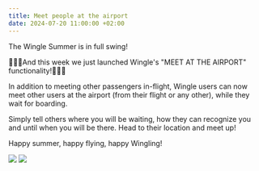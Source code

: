 ```yaml
---
title: Meet people at the airport
date: 2024-07-20 11:00:00 +02:00
---
```


The Wingle Summer is in full swing!

📢📢📢And this week we just launched Wingle's "MEET AT THE AIRPORT" functionality!📢📢📢

In addition to meeting other passengers in-flight, Wingle users can now meet other users at the airport (from their flight or any other), while they wait for boarding. 

Simply tell others where you will be waiting, how they can recognize you and until when you will be there. Head to their location and meet up!

Happy summer, happy flying, happy Wingling!

![](https://media.licdn.com/dms/image/v2/D4D22AQHi8ApC6-eQ9w/feedshare-shrink_2048_1536/feedshare-shrink_2048_1536/0/1723190680660?e=1740614400&v=beta&t=ui2CQyd7xLvqr7c7599E1RDR0tKwxfxmjSD3LgQpyG4)
![](https://media.licdn.com/dms/image/v2/D4D22AQEUsqAWTUOJ7g/feedshare-shrink_2048_1536/feedshare-shrink_2048_1536/0/1723190677137?e=1740614400&v=beta&t=t97bgT5ytnXuhJZ3KGYxrqgqGUh_0VR26h1jycxqD8g)
